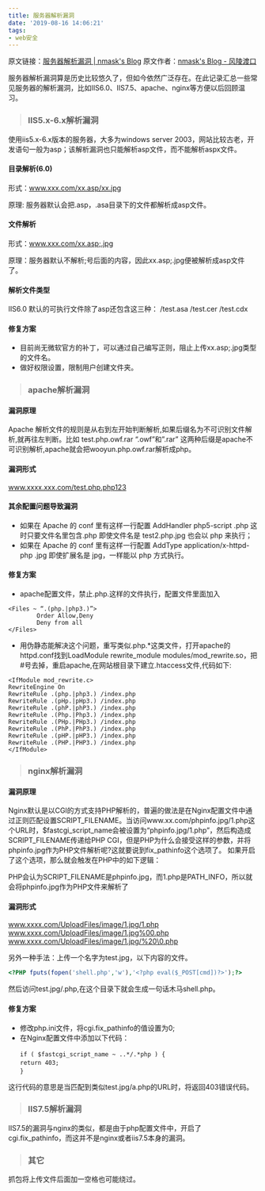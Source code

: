 ```yaml
---
title: 服务器解析漏洞
date: '2019-08-16 14:06:21'
tags:
- web安全
---
```


原文链接：[服务器解析漏洞 \| nmask's Blog](https://thief.one/2016/09/21/服务器解析漏洞/)
原文作者：[nmask's Blog - 风陵渡口](https://thief.one/)

服务器解析漏洞算是历史比较悠久了，但如今依然广泛存在。在此记录汇总一些常见服务器的解析漏洞，比如IIS6.0、IIS7.5、apache、nginx等方便以后回顾温习。

<!--more-->

> ### IIS5.x-6.x解析漏洞

使用iis5.x-6.x版本的服务器，大多为windows server 2003，网站比较古老，开发语句一般为asp；该解析漏洞也只能解析asp文件，而不能解析aspx文件。

#### 目录解析(6.0)

形式：www.xxx.com/xx.asp/xx.jpg

原理: 服务器默认会把.asp，.asa目录下的文件都解析成asp文件。

#### 文件解析

形式：www.xxx.com/xx.asp;.jpg

原理：服务器默认不解析;号后面的内容，因此xx.asp;.jpg便被解析成asp文件了。

#### 解析文件类型

IIS6.0 默认的可执行文件除了asp还包含这三种：
/test.asa
/test.cer
/test.cdx

#### 修复方案

* 目前尚无微软官方的补丁，可以通过自己编写正则，阻止上传xx.asp;.jpg类型的文件名。
* 做好权限设置，限制用户创建文件夹。

> ### apache解析漏洞

#### 漏洞原理

Apache 解析文件的规则是从右到左开始判断解析,如果后缀名为不可识别文件解析,就再往左判断。比如 test.php.owf.rar “.owf”和”.rar” 这两种后缀是apache不可识别解析,apache就会把wooyun.php.owf.rar解析成php。

#### 漏洞形式

www.xxxx.xxx.com/test.php.php123

#### 其余配置问题导致漏洞

* 如果在 Apache 的 conf 里有这样一行配置 AddHandler php5-script .php 这时只要文件名里包含.php 即使文件名是 test2.php.jpg 也会以 php 来执行；
* 如果在 Apache 的 conf 里有这样一行配置 AddType application/x-httpd-php .jpg 即使扩展名是 jpg，一样能以 php 方式执行。

#### 修复方案

* apache配置文件，禁止.php.这样的文件执行，配置文件里面加入

~~~
<Files ~ “.(php.|php3.)”>
        Order Allow,Deny
        Deny from all
</Files>
~~~

* 用伪静态能解决这个问题，重写类似.php.*这类文件，打开apache的httpd.conf找到LoadModule rewrite_module modules/mod_rewrite.so，把#号去掉，重启apache,在网站根目录下建立.htaccess文件,代码如下:

~~~
<IfModule mod_rewrite.c>
RewriteEngine On
RewriteRule .(php.|php3.) /index.php
RewriteRule .(pHp.|pHp3.) /index.php
RewriteRule .(phP.|phP3.) /index.php
RewriteRule .(Php.|Php3.) /index.php
RewriteRule .(PHp.|PHp3.) /index.php
RewriteRule .(PhP.|PhP3.) /index.php
RewriteRule .(pHP.|pHP3.) /index.php
RewriteRule .(PHP.|PHP3.) /index.php
</IfModule>
~~~

> ### nginx解析漏洞

#### 漏洞原理

Nginx默认是以CGI的方式支持PHP解析的，普遍的做法是在Nginx配置文件中通过正则匹配设置SCRIPT_FILENAME。当访问www.xx.com/phpinfo.jpg/1.php这个URL时，$fastcgi_script_name会被设置为“phpinfo.jpg/1.php”，然后构造成SCRIPT_FILENAME传递给PHP CGI，但是PHP为什么会接受这样的参数，并将phpinfo.jpg作为PHP文件解析呢?这就要说到fix_pathinfo这个选项了。 如果开启了这个选项，那么就会触发在PHP中的如下逻辑：

PHP会认为SCRIPT_FILENAME是phpinfo.jpg，而1.php是PATH_INFO，所以就会将phpinfo.jpg作为PHP文件来解析了

#### 漏洞形式

www.xxxx.com/UploadFiles/image/1.jpg/1.php
www.xxxx.com/UploadFiles/image/1.jpg%00.php
www.xxxx.com/UploadFiles/image/1.jpg/%20\0.php

另外一种手法：上传一个名字为test.jpg，以下内容的文件。

~~~php
<?PHP fputs(fopen('shell.php','w'),'<?php eval($_POST[cmd])?>');?>
~~~

然后访问test.jpg/.php,在这个目录下就会生成一句话木马shell.php。

#### 修复方案

* 修改php.ini文件，将cgi.fix_pathinfo的值设置为0;
* 在Nginx配置文件中添加以下代码：

~~~
　　if ( $fastcgi_script_name ~ ..*/.*php ) {
　　return 403;
　　}
~~~

这行代码的意思是当匹配到类似test.jpg/a.php的URL时，将返回403错误代码。

> ### IIS7.5解析漏洞

IIS7.5的漏洞与nginx的类似，都是由于php配置文件中，开启了cgi.fix_pathinfo，而这并不是nginx或者iis7.5本身的漏洞。

> ### 其它

抓包将上传文件后面加一空格也可能绕过。